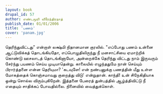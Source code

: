 ```yaml
---
layout: book
drupal_id: 57
author: எண்டமூரி வீரேந்திரநாத்
publish_date: 01/01/2006
title: 'பணம்'
cover: 'panam.jpg'
---
```

தெரிந்துவிட்டது" என்றாள் லக்ஷ்மி நிதானமான குரலில். "எப்போது பணம் உன்னை ஆட்டுவிக்கத் தொடங்கியதோ, எப்பொழுதிலிருந்து நீ மனசாட்சியை ஏமாற்றிக் கொண்டு ஊசலாடத் தொடங்கினாயோ, அன்றைக்கே தெரிந்து விட்டது நாம் இருவரும் சேர்ந்து பயணம் செய்ய முடியாதென்று. காலையில் எழுந்ததுமே நான் செய்யும் பிரார்த்தனை என்ன தெரியுமா? 'கடவுளே! என் நண்பனுக்கு பணத்தின் மீது உள்ள மோகத்தைக் கொஞ்சமாவது குறைத்து விடு' என்றுதான். காந்தி! உன் சிநேகிதியாக ஒன்று சொல்ல விரும்புகிறேன். இத்தனை பேரைத் துன்பத்தில் ஆழ்த்திவிட்டு நீ எதையும் சாதிக்கப் போவதில்லை. நினைவில் வைத்துக்கொள்.
